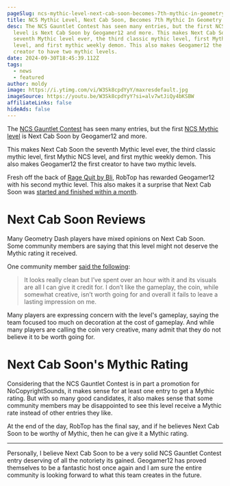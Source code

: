 ```yaml
---
pageSlug: ncs-mythic-level-next-cab-soon-becomes-7th-mythic-in-geometry-dash
title: NCS Mythic Level, Next Cab Soon, Becomes 7th Mythic In Geometry Dash
desc: The NCS Gauntlet Contest has seen many entries, but the first NCS Mythic
  level is Next Cab Soon by Geogamer12 and more. This makes Next Cab Soon the
  seventh Mythic level ever, the third classic mythic level, first Mythic NCS
  level, and first mythic weekly demon. This also makes Geogamer12 the first
  creator to have two mythic levels.
date: 2024-09-30T18:45:39.112Z
tags:
  - news
  - featured
author: moldy
image: https://i.ytimg.com/vi/W3Sk8cpdYyY/maxresdefault.jpg
imageSource: https://youtu.be/W3Sk8cpdYyY?si=alv7wtJiQy4bKSBW
affiliateLinks: false
hideAds: false
---
```

The [NCS Gauntlet Contest](/posts/robtop-announces-geometry-dash-ncs-gauntlet-contest-with-3500-in-cash-prizes/) has seen many entries, but the first [NCS Mythic level](/posts/ncs-added-to-geometry-dash-music-library/) is Next Cab Soon by Geogamer12 and more.

This makes Next Cab Soon the seventh Mythic level ever, the third classic mythic level, first Mythic NCS level, and first mythic weekly demon. This also makes Geogamer12 the first creator to have two mythic levels.

Fresh off the back of [Rage Quit by Bli](/posts/rage-quit-by-bli-becomes-first-easy-mythic-level-in-geometry-dash/), RobTop has rewarded Geogamer12 with his second mythic level. This also makes it a surprise that Next Cab Soon was [started and finished within a month](https://youtu.be/-49I4WjHrys?si=GG7FXt-JvhNS7kw8).

# Next Cab Soon Reviews

Many Geometry Dash players have mixed opinions on Next Cab Soon. Some community members are saying that this level might not deserve the Mythic rating it received.

One community member [said the following](https://www.reddit.com/r/geometrydash/comments/1fskidz/comment/lpllvr4/?utm_source=share&utm_medium=web3x&utm_name=web3xcss&utm_term=1&utm_content=share_button):

> It looks really clean but I’ve spent over an hour with it and its visuals are all I can give it credit for. I don’t like the gameplay, the coin, while somewhat creative, isn’t worth going for and overall it fails to leave a lasting impression on me.

Many players are expressing concern with the level's gameplay, saying the team focused too much on decoration at the cost of gameplay. And while many players are calling the coin very creative, many admit that they do not believe it to be worth going for.

# Next Cab Soon's Mythic Rating

Considering that the NCS Gauntlet Contest is in part a promotion for NoCopyrightSounds, it makes sense for at least one entry to get a Mythic rating. But with so many good candidates, it also makes sense that some community members may be disappointed to see this level receive a Mythic rate instead of other entries they like.

At the end of the day, RobTop has the final say, and if he believes Next Cab Soon to be worthy of Mythic, then he can give it a Mythic rating.

---

Personally, I believe Next Cab Soon to be a very solid NCS Gauntlet Contest entry deserving of all the notoriety its gained. Geogamer12 has proved themselves to be a fantastic host once again and I am sure the entire community is looking forward to what this team creates in the future.